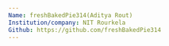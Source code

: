 ```yaml
---
Name: freshBakedPie314(Aditya Rout)
Institution/company: NIT Rourkela
Github: https://github.com/freshBakedPie314
---
```

